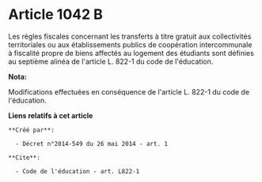 # Article 1042 B

Les règles fiscales concernant les transferts à titre gratuit aux collectivités territoriales ou aux établissements publics
de coopération intercommunale à fiscalité propre de biens affectés au logement des étudiants sont définies au septième alinéa
de l'article L. 822-1 du code de l'éducation.

**Nota:**

Modifications effectuées en conséquence de l'article  L. 822-1 du code de l'éducation.

**Liens relatifs à cet article**

	**Créé par**:

	  - Décret n°2014-549 du 26 mai 2014 - art. 1

	**Cite**:

	  - Code de l'éducation - art. L822-1
